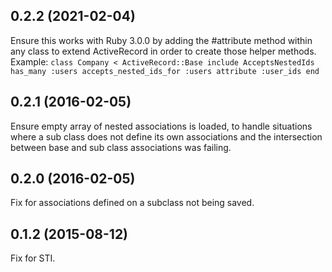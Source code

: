 ## 0.2.2 (2021-02-04)

Ensure this works with Ruby 3.0.0 by adding the #attribute method within any class to extend ActiveRecord in order to create those helper methods.
Example:
`class Company < ActiveRecord::Base
  include AcceptsNestedIds
  has_many :users
  accepts_nested_ids_for :users
  attribute :user_ids
end`


## 0.2.1 (2016-02-05)

Ensure empty array of nested associations is loaded, to handle situations where a sub class does not define its own associations and the intersection between base and sub class associations was failing.

## 0.2.0 (2016-02-05)

Fix for associations defined on a subclass not being saved.

## 0.1.2 (2015-08-12)

Fix for STI.
